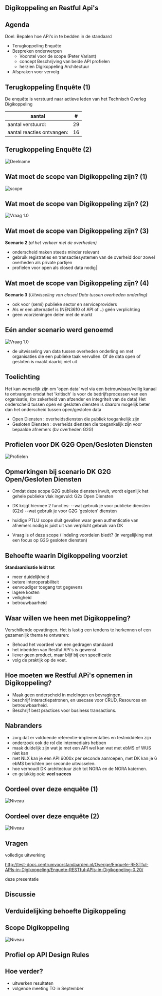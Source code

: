 ## Digikoppeling en Restful Api's

## Agenda

Doel: Bepalen hoe APi's in te bedden in de standaard

- Terugkoppeling Enquête
- Bespreken onderwerpen
  - Voorstel voor de scope (Peter Variant)
  - concept Beschrijving van beide API profielen
  - herzien Digikoppeling Architectuur
- Afspraken voor vervolg

## Terugkoppeling Enquête (1)

De enquête is verstuurd naar actieve leden van het Technisch Overleg Digikoppeling

|aantal| #|
|---|---|
|aantal verstuurd:| 29|
|aantal reacties ontvangen:| 16 |

## Terugkoppeling Enquête (2)

![Deelname](media/aantalreacties.png "Ik doe graag mee on de discussie over API's in Digikoppeling")

## Wat moet de scope van Digikoppeling zijn? (1)

![scope](media/scope.png "Scope van Digikoppeling")

## Wat moet de scope van Digikoppeling zijn? (2)
![Vraag 1.0](media/vraag_1_0_chart.png "Opgetelde scores van vraag 1.0")

## Wat moet de scope van Digikoppeling zijn? (3)

**Scenario 2** *(al het verkeer met de overheden)*

- onderscheid maken steeds minder relevant
- gebruik registraties en transactiesystemen van de overheid door zowel overheden als private partijen
- profielen voor open als closed data nodig|

## Wat moet de scope van Digikoppeling zijn? (4)

**Scenario 3** *(Uitwisseling van closed Data tussen overheden onderling)*

- ook voor (semi) publieke sector en serviceproviders
- Als er een alternatief is (NEN3610 of API of ..) géén verplichting
- geen voorzieningen delen met de markt


## Eén ander scenario werd genoemd
![Vraag 1.0](media/ovi_scope_4_small.png "Opgetelde scores van vraag 1.0")
- de uitwisseling van data tussen overheden onderling en met organisaties die een publieke taak vervullen. Of de data open of gesloten is maakt daarbij niet uit

## Toelichting 

Het kan wenselijk zijn om 'open data' wel via een betrouwbaar/veilig kanaal te ontvangen omdat het 'kritisch' is voor de bedrijfsprocessen van een organisatie;
(bv zekerheid van afzender en integriteit van de data)
Het onderscheid tussen open en gesloten diensten is daarom mogelijk beter dan het onderscheid tussen open/gesloten data
- Open Diensten : overheidsdiensten die publiek toegankelijk zijn
- Gesloten Diensten : overheids diensten die toegankelijk zijn voor bepaalde afnemers (bv overheden G2G)

## Profielen voor DK G2G Open/Gesloten Diensten

![Profielen](media/G2Gprofiel.png "G2G Open/Gesloten")

## Opmerkingen bij scenario DK G2G Open/Gesloten Diensten

- Omdat deze scope G2G publieke diensten invult, wordt eigenlijk het gehele publieke vlak ingevuld: G2x Open Diensten
- DK krijgt hiermee 2 functies:
--wat gebruik je voor publieke diensten (G2x)
--wat gebruik je voor G2G 'gesloten' diensten
- huidige PTLU scope sluit gevallen waar geen authenticatie van afnemers nodig is juist uit van verplicht gebruik van DK

- Vraag is of deze scope / indeling voordelen biedt?
(in vergelijking met een focus op G2G gesloten diensten)


## Behoefte waarin Digikoppeling voorziet

**Standaardisatie leidt tot**

- meer duidelijkheid
- betere interoperabiliteit
- eenvoudiger toegang tot gegevens
- lagere kosten
- veiligheid 
- betrouwbaarheid

## Waar willen we heen met Digikoppeling?

Verschillende opvattingen. 
Het is lastig een tendens te herkennen of een gezamenlijk thema te ontwaren: 

- Behoud het voordeel van een gedragen standaard
- het inbedden van Restful APi's is gewenst
- liever geen product, maar blijf bij een specificatie
- volg de praktijk op de voet.

## Hoe moeten we Restful APi's opnemen in Digikoppeling?

- Maak geen onderscheid in meldingen en bevragingen. 
- beschrijf interactiepatronen, en usecase voor CRUD, Resources en betrouwbaarheid. 
- Beschrijf best practices voor business transactions.

## Nabranders

- zorg dat er voldoende referentie-implementaties en testmiddelen zijn
- onderzoek ook de rol die intermediairs  hebben 
- maak duidelijk zijn wat je met een API wel kan wat met ebMS of WUS niet kan 
- met NLX kan je een API 6000x per seconde aanroepen, met DK kan je 6 ebMS berichten per seconde uitwisselen.
- hoe verhoudt DK architectuur zich tot NORA en de NORA katernen.
- en gelukkig ook: **veel succes**


## Oordeel over deze enquête (1)

![Niveau](media/niveauvragen.png "Niveau van de gestelde vragen")


## Oordeel over deze enquête (2)

![Niveau](media/enquetealsmiddel.png "Niveau van de gestelde vragen")

## Vragen 

volledige uitwerking

<http://test-docs.centrumvoorstandaarden.nl/Overige/Enquete-RESTful-APIs-in-Digikoppeling/Enquete-RESTful-APIs-in-Digikoppeling-0.20/>

deze presentatie
<todo>

## Discussie

## Verduidelijking behoefte Digikoppeling

## Scope Digikoppeling

![Niveau](media/ScopeDK_PeHa.png "Dit wordt de scope van Digikoppeling")


## Profiel op API Design Rules

## Hoe verder?

- uitwerken resultaten
- volgende meeting TO in September


